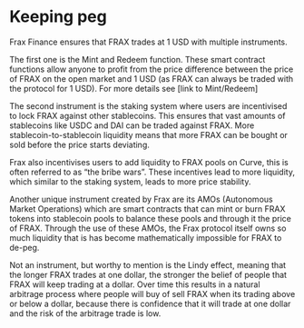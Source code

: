 # Keeping peg

Frax Finance ensures that FRAX trades at 1 USD with multiple instruments.&#x20;

The first one is the Mint and Redeem function. These smart contract functions allow anyone to profit from the price difference between the price of FRAX on the open market and 1 USD (as FRAX can always be traded with the protocol for 1 USD). For more details see \[link to Mint/Redeem]

The second instrument is the staking system where users are incentivised to lock FRAX against other stablecoins. This ensures that vast amounts of stablecoins like USDC and DAI can be traded against FRAX. More stablecoin-to-stablecoin liquidity means that more FRAX can be bought or sold before the price starts deviating.&#x20;

Frax also incentivises users to add liquidity to FRAX pools on Curve, this is often referred to as “the bribe wars”. These incentives lead to more liquidity, which similar to the staking system, leads to more price stability.

Another unique instrument created by Frax are its AMOs (Autonomous Market Operations) which are smart contracts that can mint or burn FRAX tokens into stablecoin pools to balance these pools and through it the price of FRAX. Through the use of these AMOs, the Frax protocol itself owns so much liquidity that is has become mathematically impossible for FRAX to de-peg.

Not an instrument, but worthy to mention is the Lindy effect, meaning that the longer FRAX trades at one dollar, the stronger the belief of people that FRAX will keep trading at a dollar. Over time this results in a natural arbitrage process where people will buy of sell FRAX when its trading above or below a dollar, because there is confidence that it will trade at one dollar and the risk of the arbitrage trade is low.
